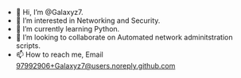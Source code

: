 - 👋 Hi, I’m @Galaxyz7.
- 👀 I’m interested in Networking and Security.
- 🌱 I’m currently learning Python.
- 💞️ I’m looking to collaborate on Automated network adminitstration scripts.
- 📫 How to reach me, Email 97992906+Galaxyz7@users.noreply.github.com

<!---
Galaxyz7/Galaxyz7 is a ✨ special ✨ repository because its `README.md` (this file) appears on your GitHub profile.
You can click the Preview link to take a look at your changes.
--->
